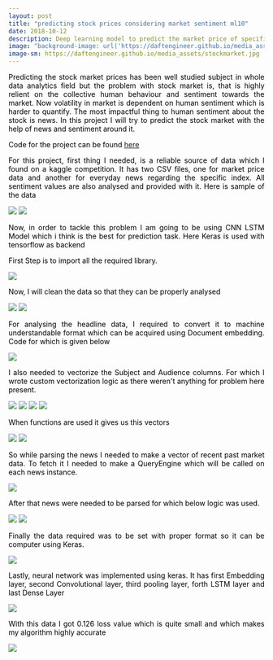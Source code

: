 ```yaml
---
layout: post
title: "predicting stock prices considering market sentiment ml10"
date: 2018-10-12
description: Deep learning model to predict the market price of specific index on US stock market data from news sentiment analysis data.
image: "background-image: url('https://daftengineer.github.io/media_assets/stockmarket.jpg');"
image-sm: https://daftengineer.github.io/media_assets/stockmarket.jpg
---
```


<div style="color:black;"><p></p>

<p style="text-align:justify;">Predicting the stock market prices has been well studied subject in whole data analytics field but the problem with stock market is, that is highly relient on the collective human behaviour and sentiment towards the market. Now volatility in market is dependent on human sentiment which is harder to quantify. The most impactful thing to human sentiment about the stock is news. In this project I will try to predict the stock market with the help of news and sentiment around it. </p>
<p style="text-align:justify;">Code for the project can be found <a href="">here</a></p>
<p style="text-align:justify;">For this project, first thing I needed, is a reliable source of data which I found on a kaggle competition. It has two CSV files, one for market price data and another for everyday news regarding the specific index. All sentiment values are also analysed and provided with it. Here is sample of the data</p>
<img src="https://daftengineer.github.io/media_assets/ml10p1.jpg" />
<img src="https://daftengineer.github.io/media_assets/ml10p2.jpg" />
<p style="text-align:justify;">Now, in order to tackle this problem I am going to be using CNN LSTM Model which i think is the best for prediction task. Here Keras is used with tensorflow as backend</p>
<p style="text-align:justify;">First Step is to import all the required library. </p>
<img src="https://daftengineer.github.io/media_assets/ml10p3.jpg" />
<p style="text-align:justify;">Now, I will clean the data so that they can be properly analysed</p>
<img src="https://daftengineer.github.io/media_assets/ml10p4.jpg" />
<img src="https://daftengineer.github.io/media_assets/ml10p5.jpg" />
<p style="text-align:justify;">For analysing the headline data, I required to convert it to machine understandable format which can be acquired using Document embedding. Code for which is given below</p>
<img src="https://daftengineer.github.io/media_assets/ml10p6.jpg" />
<p style="text-align:justify;">I also needed to vectorize the Subject and Audience columns. For which I wrote custom vectorization logic as there weren't anything for problem here present.</p>
<img src="https://daftengineer.github.io/media_assets/ml10p7.jpg" />
<img src="https://daftengineer.github.io/media_assets/ml10p8.jpg" />
<img src="https://daftengineer.github.io/media_assets/ml10p9.jpg" />
<img src="https://daftengineer.github.io/media_assets/ml10p10.jpg" />
<p style="text-align:justify;">When functions are used it gives us this vectors</p>
<img src="https://daftengineer.github.io/media_assets/ml10p11.jpg" />
<img src="https://daftengineer.github.io/media_assets/ml10p12.jpg" />
<p style="text-align:justify;">So while parsing the news I needed to make a vector of recent past market data. To fetch it I needed to make a QueryEngine which will be called on each news instance.</p>
<img src="https://daftengineer.github.io/media_assets/ml10p13.jpg" />
<p style="text-align:justify;">After that news were needed to be parsed for which below logic was used.</p>
<img src="https://daftengineer.github.io/media_assets/ml10p14.jpg" />
<img src="https://daftengineer.github.io/media_assets/ml10p15.jpg" />
<p style="text-align:justify;">Finally the data required was to be set with proper format so it can be computer using Keras.</p>
<img src="https://daftengineer.github.io/media_assets/ml10p16.jpg" />
<p style="text-align:justify;">Lastly, neural network was implemented using keras. It has first Embedding layer, second  Convolutional layer, third pooling layer, forth LSTM layer and last Dense Layer</p> 
<img src="https://daftengineer.github.io/media_assets/ml10p17.jpg" />
<p style="text-align:justify;">With this data I got 0.126 loss value which is quite small and which makes my algorithm highly accurate</p>
<img src="https://daftengineer.github.io/media_assets/ml10p18.jpg" />
</div>

